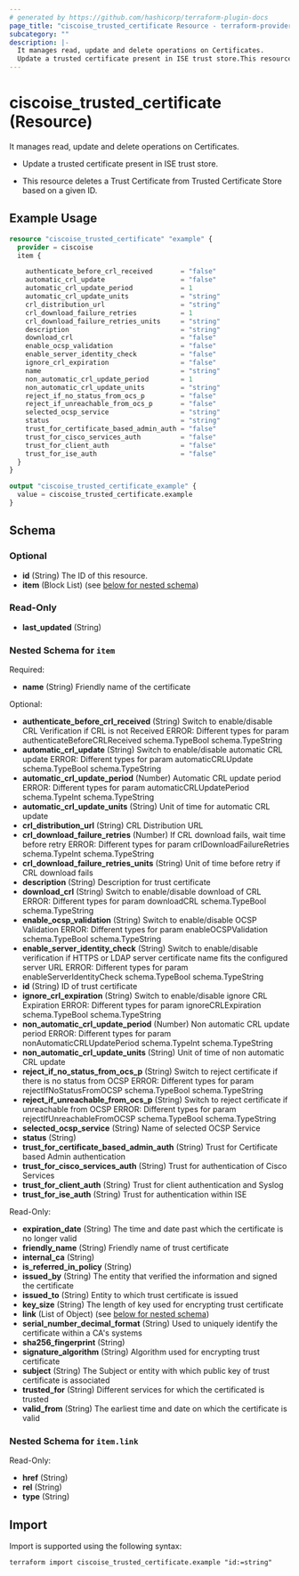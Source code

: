 ```yaml
---
# generated by https://github.com/hashicorp/terraform-plugin-docs
page_title: "ciscoise_trusted_certificate Resource - terraform-provider-ciscoise"
subcategory: ""
description: |-
  It manages read, update and delete operations on Certificates.
  Update a trusted certificate present in ISE trust store.This resource deletes a Trust Certificate from Trusted Certificate Store based on a given ID.
---
```


# ciscoise_trusted_certificate (Resource)

It manages read, update and delete operations on Certificates.
  
  - Update a trusted certificate present in ISE trust store.
  
  
  - This resource deletes a Trust Certificate from Trusted Certificate Store based on a given ID.

## Example Usage

```terraform
resource "ciscoise_trusted_certificate" "example" {
  provider = ciscoise
  item {

    authenticate_before_crl_received       = "false"
    automatic_crl_update                   = "false"
    automatic_crl_update_period            = 1
    automatic_crl_update_units             = "string"
    crl_distribution_url                   = "string"
    crl_download_failure_retries           = 1
    crl_download_failure_retries_units     = "string"
    description                            = "string"
    download_crl                           = "false"
    enable_ocsp_validation                 = "false"
    enable_server_identity_check           = "false"
    ignore_crl_expiration                  = "false"
    name                                   = "string"
    non_automatic_crl_update_period        = 1
    non_automatic_crl_update_units         = "string"
    reject_if_no_status_from_ocs_p         = "false"
    reject_if_unreachable_from_ocs_p       = "false"
    selected_ocsp_service                  = "string"
    status                                 = "string"
    trust_for_certificate_based_admin_auth = "false"
    trust_for_cisco_services_auth          = "false"
    trust_for_client_auth                  = "false"
    trust_for_ise_auth                     = "false"
  }
}

output "ciscoise_trusted_certificate_example" {
  value = ciscoise_trusted_certificate.example
}
```

<!-- schema generated by tfplugindocs -->
## Schema

### Optional

- **id** (String) The ID of this resource.
- **item** (Block List) (see [below for nested schema](#nestedblock--item))

### Read-Only

- **last_updated** (String)

<a id="nestedblock--item"></a>
### Nested Schema for `item`

Required:

- **name** (String) Friendly name of the certificate

Optional:

- **authenticate_before_crl_received** (String) Switch to enable/disable CRL Verification if CRL is not Received
  ERROR: Different types for param authenticateBeforeCRLReceived schema.TypeBool schema.TypeString
- **automatic_crl_update** (String) Switch to enable/disable automatic CRL update
  ERROR: Different types for param automaticCRLUpdate schema.TypeBool schema.TypeString
- **automatic_crl_update_period** (Number) Automatic CRL update period
  ERROR: Different types for param automaticCRLUpdatePeriod schema.TypeInt schema.TypeString
- **automatic_crl_update_units** (String) Unit of time for automatic CRL update
- **crl_distribution_url** (String) CRL Distribution URL
- **crl_download_failure_retries** (Number) If CRL download fails, wait time before retry
  ERROR: Different types for param crlDownloadFailureRetries schema.TypeInt schema.TypeString
- **crl_download_failure_retries_units** (String) Unit of time before retry if CRL download fails
- **description** (String) Description for trust certificate
- **download_crl** (String) Switch to enable/disable download of CRL
  ERROR: Different types for param downloadCRL schema.TypeBool schema.TypeString
- **enable_ocsp_validation** (String) Switch to enable/disable OCSP Validation
  ERROR: Different types for param enableOCSPValidation schema.TypeBool schema.TypeString
- **enable_server_identity_check** (String) Switch to enable/disable verification if HTTPS or LDAP server certificate name fits the configured server URL
  ERROR: Different types for param enableServerIdentityCheck schema.TypeBool schema.TypeString
- **id** (String) ID of trust certificate
- **ignore_crl_expiration** (String) Switch to enable/disable ignore CRL Expiration
  ERROR: Different types for param ignoreCRLExpiration schema.TypeBool schema.TypeString
- **non_automatic_crl_update_period** (Number) Non automatic CRL update period
  ERROR: Different types for param nonAutomaticCRLUpdatePeriod schema.TypeInt schema.TypeString
- **non_automatic_crl_update_units** (String) Unit of time of non automatic CRL update
- **reject_if_no_status_from_ocs_p** (String) Switch to reject certificate if there is no status from OCSP
  ERROR: Different types for param rejectIfNoStatusFromOCSP schema.TypeBool schema.TypeString
- **reject_if_unreachable_from_ocs_p** (String) Switch to reject certificate if unreachable from OCSP
  ERROR: Different types for param rejectIfUnreachableFromOCSP schema.TypeBool schema.TypeString
- **selected_ocsp_service** (String) Name of selected OCSP Service
- **status** (String)
- **trust_for_certificate_based_admin_auth** (String) Trust for Certificate based Admin authentication
- **trust_for_cisco_services_auth** (String) Trust for authentication of Cisco Services
- **trust_for_client_auth** (String) Trust for client authentication and Syslog
- **trust_for_ise_auth** (String) Trust for authentication within ISE

Read-Only:

- **expiration_date** (String) The time and date past which the certificate is no longer valid
- **friendly_name** (String) Friendly name of trust certificate
- **internal_ca** (String)
- **is_referred_in_policy** (String)
- **issued_by** (String) The entity that verified the information and signed the certificate
- **issued_to** (String) Entity to which trust certificate is issued
- **key_size** (String) The length of key used for encrypting trust certificate
- **link** (List of Object) (see [below for nested schema](#nestedatt--item--link))
- **serial_number_decimal_format** (String) Used to uniquely identify the certificate within a CA's systems
- **sha256_fingerprint** (String)
- **signature_algorithm** (String) Algorithm used for encrypting trust certificate
- **subject** (String) The Subject or entity with which public key of trust certificate is associated
- **trusted_for** (String) Different services for which the certificated is trusted
- **valid_from** (String) The earliest time and date on which the certificate is valid

<a id="nestedatt--item--link"></a>
### Nested Schema for `item.link`

Read-Only:

- **href** (String)
- **rel** (String)
- **type** (String)

## Import

Import is supported using the following syntax:

```shell
terraform import ciscoise_trusted_certificate.example "id:=string"
```
